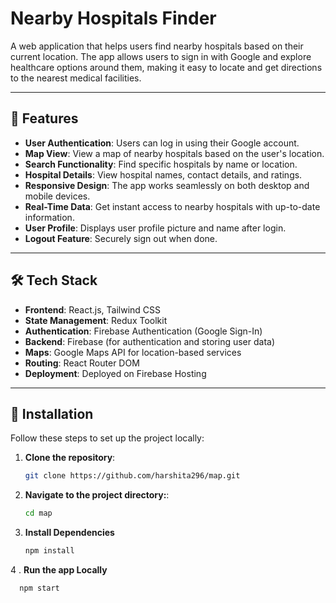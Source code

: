 # Nearby Hospitals Finder

A web application that helps users find nearby hospitals based on their current location. The app allows users to sign in with Google and explore healthcare options around them, making it easy to locate and get directions to the nearest medical facilities.

---

## 🔹 Features

- **User Authentication**: Users can log in using their Google account.
- **Map View**: View a map of nearby hospitals based on the user's location.
- **Search Functionality**: Find specific hospitals by name or location.
- **Hospital Details**: View hospital names, contact details, and ratings.
- **Responsive Design**: The app works seamlessly on both desktop and mobile devices.
- **Real-Time Data**: Get instant access to nearby hospitals with up-to-date information.
- **User Profile**: Displays user profile picture and name after login.
- **Logout Feature**: Securely sign out when done.

---

## 🛠 Tech Stack

- **Frontend**: React.js, Tailwind CSS
- **State Management**: Redux Toolkit
- **Authentication**: Firebase Authentication (Google Sign-In)
- **Backend**: Firebase (for authentication and storing user data)
- **Maps**: Google Maps API for location-based services
- **Routing**: React Router DOM
- **Deployment**: Deployed on Firebase Hosting

---

## 🚀 Installation

Follow these steps to set up the project locally:

1. **Clone the repository**:

   ```bash
   git clone https://github.com/harshita296/map.git

2. **Navigate to the project directory:**:

   ```bash
   cd map

3. **Install Dependencies**
    ```bash
    npm install

4 . **Run the app Locally**
  ```bash
    npm start
